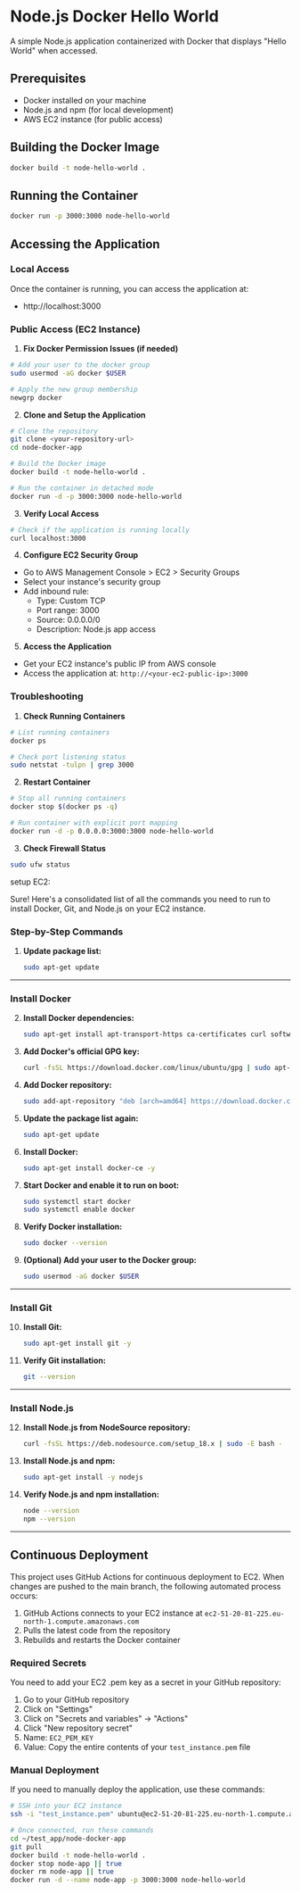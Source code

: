 # Node.js Docker Hello World

A simple Node.js application containerized with Docker that displays "Hello World" when accessed.

## Prerequisites

- Docker installed on your machine
- Node.js and npm (for local development)
- AWS EC2 instance (for public access)

## Building the Docker Image

```bash
docker build -t node-hello-world .
```

## Running the Container

```bash
docker run -p 3000:3000 node-hello-world
```

## Accessing the Application

### Local Access
Once the container is running, you can access the application at:
- http://localhost:3000

### Public Access (EC2 Instance)

1. **Fix Docker Permission Issues (if needed)**
```bash
# Add your user to the docker group
sudo usermod -aG docker $USER

# Apply the new group membership
newgrp docker
```

2. **Clone and Setup the Application**
```bash
# Clone the repository
git clone <your-repository-url>
cd node-docker-app

# Build the Docker image
docker build -t node-hello-world .

# Run the container in detached mode
docker run -d -p 3000:3000 node-hello-world
```

3. **Verify Local Access**
```bash
# Check if the application is running locally
curl localhost:3000
```

4. **Configure EC2 Security Group**
- Go to AWS Management Console > EC2 > Security Groups
- Select your instance's security group
- Add inbound rule:
  - Type: Custom TCP
  - Port range: 3000
  - Source: 0.0.0.0/0
  - Description: Node.js app access

5. **Access the Application**
- Get your EC2 instance's public IP from AWS console
- Access the application at: `http://<your-ec2-public-ip>:3000`

### Troubleshooting

1. **Check Running Containers**
```bash
# List running containers
docker ps

# Check port listening status
sudo netstat -tulpn | grep 3000
```

2. **Restart Container**
```bash
# Stop all running containers
docker stop $(docker ps -q)

# Run container with explicit port mapping
docker run -d -p 0.0.0.0:3000:3000 node-hello-world
```

3. **Check Firewall Status**
```bash
sudo ufw status
```

setup EC2:

Sure! Here's a consolidated list of all the commands you need to run to install Docker, Git, and Node.js on your EC2 instance.

### **Step-by-Step Commands**

1. **Update package list:**
   ```bash
   sudo apt-get update
   ```

---

### **Install Docker**

2. **Install Docker dependencies:**
   ```bash
   sudo apt-get install apt-transport-https ca-certificates curl software-properties-common -y
   ```

3. **Add Docker's official GPG key:**
   ```bash
   curl -fsSL https://download.docker.com/linux/ubuntu/gpg | sudo apt-key add -
   ```

4. **Add Docker repository:**
   ```bash
   sudo add-apt-repository "deb [arch=amd64] https://download.docker.com/linux/ubuntu $(lsb_release -cs) stable"
   ```

5. **Update the package list again:**
   ```bash
   sudo apt-get update
   ```

6. **Install Docker:**
   ```bash
   sudo apt-get install docker-ce -y
   ```

7. **Start Docker and enable it to run on boot:**
   ```bash
   sudo systemctl start docker
   sudo systemctl enable docker
   ```

8. **Verify Docker installation:**
   ```bash
   sudo docker --version
   ```

9. **(Optional) Add your user to the Docker group:**
   ```bash
   sudo usermod -aG docker $USER
   ```

---

### **Install Git**

10. **Install Git:**
    ```bash
    sudo apt-get install git -y
    ```

11. **Verify Git installation:**
    ```bash
    git --version
    ```

---

### **Install Node.js**

12. **Install Node.js from NodeSource repository:**
    ```bash
    curl -fsSL https://deb.nodesource.com/setup_18.x | sudo -E bash -
    ```

13. **Install Node.js and npm:**
    ```bash
    sudo apt-get install -y nodejs
    ```

14. **Verify Node.js and npm installation:**
    ```bash
    node --version
    npm --version
    ```

---

## Continuous Deployment

This project uses GitHub Actions for continuous deployment to EC2. When changes are pushed to the main branch, the following automated process occurs:

1. GitHub Actions connects to your EC2 instance at `ec2-51-20-81-225.eu-north-1.compute.amazonaws.com`
2. Pulls the latest code from the repository
3. Rebuilds and restarts the Docker container

### Required Secrets

You need to add your EC2 .pem key as a secret in your GitHub repository:

1. Go to your GitHub repository
2. Click on "Settings"
3.  Click on "Secrets and variables" → "Actions"
4. Click "New repository secret"
5. Name: `EC2_PEM_KEY`
6. Value: Copy the entire contents of your `test_instance.pem` file

### Manual Deployment

If you need to manually deploy the application, use these commands:

```bash
# SSH into your EC2 instance
ssh -i "test_instance.pem" ubuntu@ec2-51-20-81-225.eu-north-1.compute.amazonaws.com

# Once connected, run these commands
cd ~/test_app/node-docker-app
git pull
docker build -t node-hello-world .
docker stop node-app || true
docker rm node-app || true
docker run -d --name node-app -p 3000:3000 node-hello-world
```

